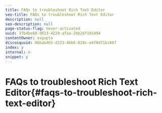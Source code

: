 ```yaml
---
title: FAQs to troubleshoot Rich Text Editor
seo-title: FAQs to troubleshoot Rich Text Editor
description: null
seo-description: null
page-status-flag: never-activated
uuid: 37b4be68-d813-4220-afaa-2bb26f181494
contentOwner: asgupta
discoiquuid: 06bab465-d223-4bb6-819c-e4f0d71bc807
index: y
internal: n
snippet: y
---
```


# FAQs to troubleshoot Rich Text Editor{#faqs-to-troubleshoot-rich-text-editor}

